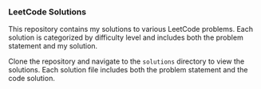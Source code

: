 ### LeetCode Solutions

This repository contains my solutions to various LeetCode problems. Each solution is categorized by difficulty level and includes both the problem statement and my solution.

Clone the repository and navigate to the `solutions` directory to view the solutions. Each solution file includes both the problem statement and the code solution.
